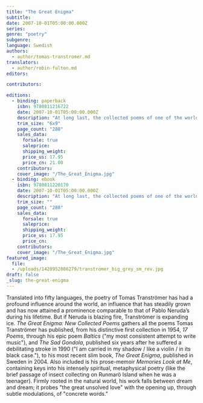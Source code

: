 ```yaml
---
title: "The Great Enigma"
subtitle:
date: 2007-10-01T05:00:00.000Z
series:
genre: "poetry"
subgenre:
language: Swedish
authors:
  - author/tomas-transtromer.md
translators:
  - author/robin-fulton.md
editors:

contributors:

editions:
  - binding: paperback
    isbn: 9780811216722
    date: 2007-10-01T05:00:00.000Z
    description: "At long last, the collected poems of one of the world's greatest living writers, Tomas Tranströmer, is now available in this comprehensive edition. "
    trim_size: "6x9"
    page_count: "288"
    sales_data:
      forsale: true
      saleprice:
      shipping_weight:
      price_us: 17.95
      price_cn: 21.00
    contributors:
    cover_image: "/The_Great_Enigma.jpg"
  - binding: ebook
    isbn: 9780811220170
    date: 2007-10-01T05:00:00.000Z
    description: "At long last, the collected poems of one of the world's greatest living writers, Tomas Tranströmer, is now available in this comprehensive edition. "
    trim_size: ""
    page_count: "288"
    sales_data:
      forsale: true
      saleprice:
      shipping_weight:
      price_us: 17.95
      price_cn:
    contributors:
    cover_image: "/The_Great_Enigma.jpg"
featured_image:
  file:
  - /uploads/1428952086279/transtromer_big_grey_sm_rev.jpg
draft: false
_slug: the-great-enigma
---
```


Translated into fifty languages, the poetry of Tomas Tranströmer has had a profound influence around the world, an influence that has steadily grown and has now attained a prominence comparable to that of Pablo Neruda’s during his lifetime. But if Neruda is blazing fire, Tranströmer is expanding ice. _The Great Enigma: New Collected Poems_ gathers all the poems Tomas Tranströmer has published, from his distinctive first collection in 1954, _17 Poems_, through his epic poem _Baltics_ ("my most consistent attempt to write music"), and _The Sad Gondola_, published six years after he suffered a debilitating stroke in 1990 ("I am carried in my shadow / like a violin / in its black case."), to his most recent slim book, _The Great Enigma_, published in Sweden in 2004. Also included is his prose-memoir _Memories Look at Me_, containing keys into his intensely spiritual, metaphysical poetry (like the brief passage of insect collecting on Runmarö Island when he was a teenager). Firmly rooted in the natural world, his work falls between dream and dream; it probes "the great unsolved love" with the opening up, through subtle modulations, of "concrete words."

